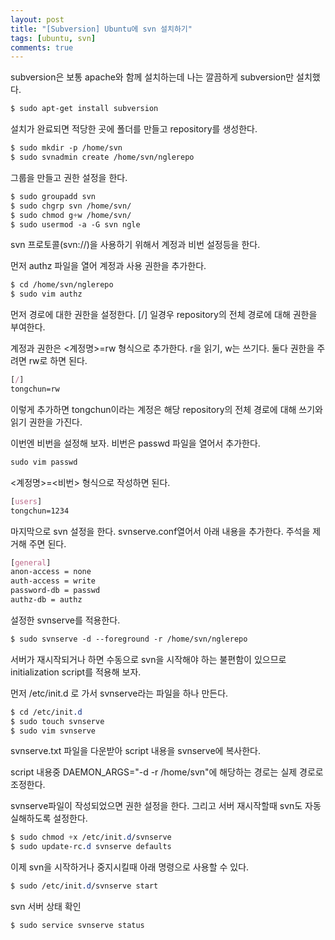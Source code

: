 ```yaml
---
layout: post
title: "[Subversion] Ubuntu에 svn 설치하기"
tags: [ubuntu, svn]
comments: true
---
```


subversion은 보통 apache와 함께 설치하는데 나는 깔끔하게 subversion만 설치했다.

```css
$ sudo apt-get install subversion
```


설치가 완료되면 적당한 곳에 폴더를 만들고 repository를 생성한다.

```css
$ sudo mkdir -p /home/svn
$ sudo svnadmin create /home/svn/nglerepo
```


그룹을 만들고 권한 설정을 한다.

```css
$ sudo groupadd svn
$ sudo chgrp svn /home/svn/
$ sudo chmod g+w /home/svn/
$ sudo usermod -a -G svn ngle
```


svn 프로토콜(svn://)을 사용하기 위해서 계정과 비번 설정등을 한다.


먼저 authz 파일을 열어 계정과 사용 권한을 추가한다.

```css
$ cd /home/svn/nglerepo
$ sudo vim authz
```


먼저 경로에 대한 권한을 설정한다. [/] 일경우 repository의 전체 경로에 대해 권한을 부여한다.


계정과 권한은 <계정명>=rw 형식으로 추가한다. r을 읽기, w는 쓰기다. 둘다 권한을 주려면 rw로 하면 된다.

```css
[/]
tongchun=rw
```


이렇게 추가하면 tongchun이라는 계정은 해당 repository의 전체 경로에 대해 쓰기와 읽기 권한을 가진다.


이번엔 비번을 설정해 보자. 비번은 passwd 파일을 열어서 추가한다.

```css
sudo vim passwd
```


<계정명>=<비번> 형식으로 작성하면 된다.

```css
[users]
tongchun=1234
```


마지막으로 svn 설정을 한다. svnserve.conf열어서 아래 내용을 추가한다. 주석을 제거해 주면 된다.

```css
[general]
anon-access = none
auth-access = write
password-db = passwd
authz-db = authz
```


설정한 svnserve를 적용한다.

```css
$ sudo svnserve -d --foreground -r /home/svn/nglerepo
```


서버가 재시작되거나 하면 수동으로 svn을 시작해야 하는 불편함이 있으므로 initialization script를 적용해 보자.


먼저 /etc/init.d 로 가서 svnserve라는 파일을 하나 만든다.

```css
$ cd /etc/init.d
$ sudo touch svnserve
$ sudo vim svnserve
```


 svnserve.txt 파일을 다운받아 script 내용을 svnserve에 복사한다.


script 내용중 DAEMON_ARGS="-d -r /home/svn"에 해당하는 경로는 실제 경로로 조정한다.


svnserve파일이 작성되었으면 권한 설정을 한다. 그리고 서버 재시작할때 svn도 자동 실해하도록 설정한다.

```css
$ sudo chmod +x /etc/init.d/svnserve
$ sudo update-rc.d svnserve defaults
```


이제 svn을 시작하거나 중지시킬때 아래 명령으로 사용할 수 있다.

```css
$ sudo /etc/init.d/svnserve start
```


svn 서버 상태 확인

```css
$ sudo service svnserve status
```
